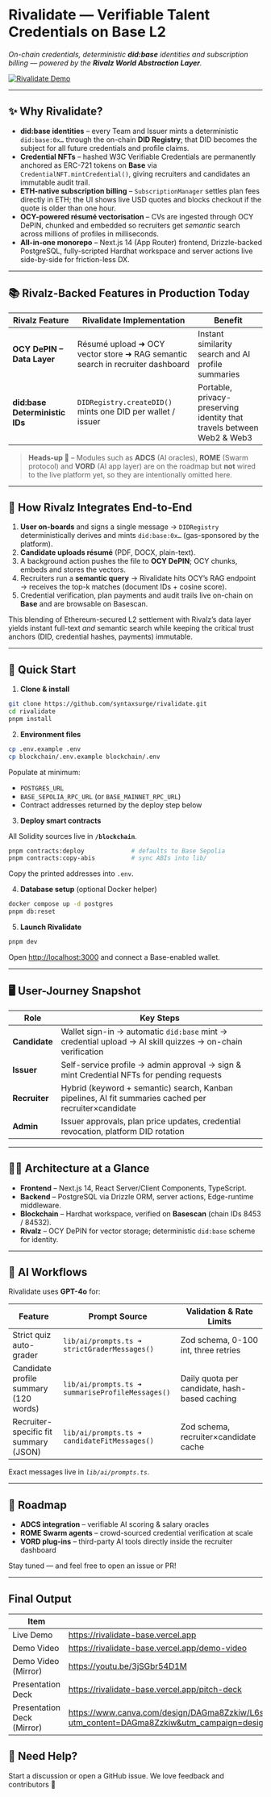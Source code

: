 # **Rivalidate — Verifiable Talent Credentials on Base L2**

_On-chain credentials, deterministic **did:base** identities and subscription billing — powered by the **Rivalz World Abstraction Layer**._

[![Rivalidate Demo](public/images/homepage-demo.png)](https://youtu.be/3jSGbr54D1M)

---

## ✨ Why Rivalidate?

- **did:base identities** – every Team and Issuer mints a deterministic `did:base:0x…` through the on-chain **DID Registry**; that DID becomes the subject for all future credentials and profile claims.
- **Credential NFTs** – hashed W3C Verifiable Credentials are permanently anchored as ERC-721 tokens on **Base** via `CredentialNFT.mintCredential()`, giving recruiters and candidates an immutable audit trail.
- **ETH-native subscription billing** – `SubscriptionManager` settles plan fees directly in ETH; the UI shows live USD quotes and blocks checkout if the quote is older than one hour.
- **OCY-powered résumé vectorisation** – CVs are ingested through OCY DePIN, chunked and embedded so recruiters get _semantic_ search across millions of profiles in milliseconds.
- **All-in-one monorepo** – Next.js 14 (App Router) frontend, Drizzle-backed PostgreSQL, fully-scripted Hardhat workspace and server actions live side-by-side for friction-less DX.

---

## 📚 Rivalz-Backed Features in Production Today

| Rivalz Feature                | Rivalidate Implementation                                                     | Benefit                                                                |
| ----------------------------- | ----------------------------------------------------------------------------- | ---------------------------------------------------------------------- |
| **OCY DePIN – Data Layer**    | Résumé upload ➜ OCY vector store ➜ RAG semantic search in recruiter dashboard | Instant similarity search and AI profile summaries                     |
| **did:base Deterministic IDs** | `DIDRegistry.createDID()` mints one DID per wallet / issuer                   | Portable, privacy-preserving identity that travels between Web2 & Web3 |

> **Heads-up 🚧** – Modules such as **ADCS** (AI oracles), **ROME** (Swarm protocol) and **VORD** (AI app layer) are on the roadmap but **not** wired to the live platform yet, so they are intentionally omitted here.

---

## 🔄 How Rivalz Integrates End-to-End

1. **User on-boards** and signs a single message → `DIDRegistry` deterministically derives and mints `did:base:0x…` (gas-sponsored by the platform).
2. **Candidate uploads résumé** (PDF, DOCX, plain-text).
3. A background action pushes the file to **OCY DePIN**; OCY chunks, embeds and stores the vectors.
4. Recruiters run a **semantic query** → Rivalidate hits OCY’s RAG endpoint → receives the top-k matches (document IDs + cosine score).
5. Credential verification, plan payments and audit trails live on-chain on **Base** and are browsable on Basescan.

This blending of Ethereum-secured L2 settlement with Rivalz’s data layer yields instant full-text _and_ semantic search while keeping the critical trust anchors (DID, credential hashes, payments) immutable.

---

## 🚀 Quick Start

1. **Clone & install**

```bash
git clone https://github.com/syntaxsurge/rivalidate.git
cd rivalidate
pnpm install
```

2. **Environment files**

```bash
cp .env.example .env
cp blockchain/.env.example blockchain/.env
```

Populate at minimum:

- `POSTGRES_URL`
- `BASE_SEPOLIA_RPC_URL` (or `BASE_MAINNET_RPC_URL`)
- Contract addresses returned by the deploy step below

3. **Deploy smart contracts**

All Solidity sources live in **`/blockchain`**.

```bash
pnpm contracts:deploy             # defaults to Base Sepolia
pnpm contracts:copy-abis          # sync ABIs into lib/
```

Copy the printed addresses into `.env`.

4. **Database setup** (optional Docker helper)

```bash
docker compose up -d postgres
pnpm db:reset
```

5. **Launch Rivalidate**

```bash
pnpm dev
```

Open <http://localhost:3000> and connect a Base-enabled wallet.

---

## 🖥 User-Journey Snapshot

| Role          | Key Steps                                                                                                |
| ------------- | -------------------------------------------------------------------------------------------------------- |
| **Candidate** | Wallet sign-in → automatic `did:base` mint → credential upload → AI skill quizzes → on-chain verification |
| **Issuer**    | Self-service profile → admin approval → sign & mint Credential NFTs for pending requests                 |
| **Recruiter** | Hybrid (keyword + semantic) search, Kanban pipelines, AI fit summaries cached per recruiter×candidate    |
| **Admin**     | Issuer approvals, plan price updates, credential revocation, platform DID rotation                       |

---

## 🧑‍💻 Architecture at a Glance

- **Frontend** – Next.js 14, React Server/Client Components, TypeScript.
- **Backend** – PostgreSQL via Drizzle ORM, server actions, Edge-runtime middleware.
- **Blockchain** – Hardhat workspace, verified on **Basescan** (chain IDs 8453 / 84532).
- **Rivalz** – OCY DePIN for vector storage; deterministic `did:base` scheme for identity.

---

## 🧠 AI Workflows

Rivalidate uses **GPT-4o** for:

| Feature                               | Prompt Source                                    | Validation & Rate Limits                      |
| ------------------------------------- | ------------------------------------------------ | --------------------------------------------- |
| Strict quiz auto-grader               | `lib/ai/prompts.ts ➜ strictGraderMessages()`     | Zod schema, 0-100 int, three retries          |
| Candidate profile summary (120 words) | `lib/ai/prompts.ts ➜ summariseProfileMessages()` | Daily quota per candidate, hash-based caching |
| Recruiter-specific fit summary (JSON) | `lib/ai/prompts.ts ➜ candidateFitMessages()`     | Zod schema, recruiter×candidate cache         |

Exact messages live in _`lib/ai/prompts.ts`_.

---

## 📡 Roadmap

- **ADCS integration** – verifiable AI scoring & salary oracles
- **ROME Swarm agents** – crowd-sourced credential verification at scale
- **VORD plug-ins** – third-party AI tools directly inside the recruiter dashboard

Stay tuned — and feel free to open an issue or PR!

---

## Final Output

| Item                       | Location                                                                                                                                                                        |
| -------------------------- | ------------------------------------------------------------------------------------------------------------------------------------------------------------------------------- |
| Live Demo                  | https://rivalidate-base.vercel.app                                                                                                                                              |
| Demo Video                 | https://rivalidate-base.vercel.app/demo-video                                                                                                                                   |
| Demo Video (Mirror)        | https://youtu.be/3jSGbr54D1M                                                                                                                                                        |
| Presentation Deck          | https://rivalidate-base.vercel.app/pitch-deck                                                                                                                                   |
| Presentation Deck (Mirror) | https://www.canva.com/design/DAGma8Zzkiw/L6sLnrb9L8qyjxhDGsnSyg/view?utm_content=DAGma8Zzkiw&utm_campaign=designshare&utm_medium=link2&utm_source=uniquelinks&utlId=h570be312c9 |

## 🙋 Need Help?

Start a discussion or open a GitHub issue. We love feedback and contributors 💙
